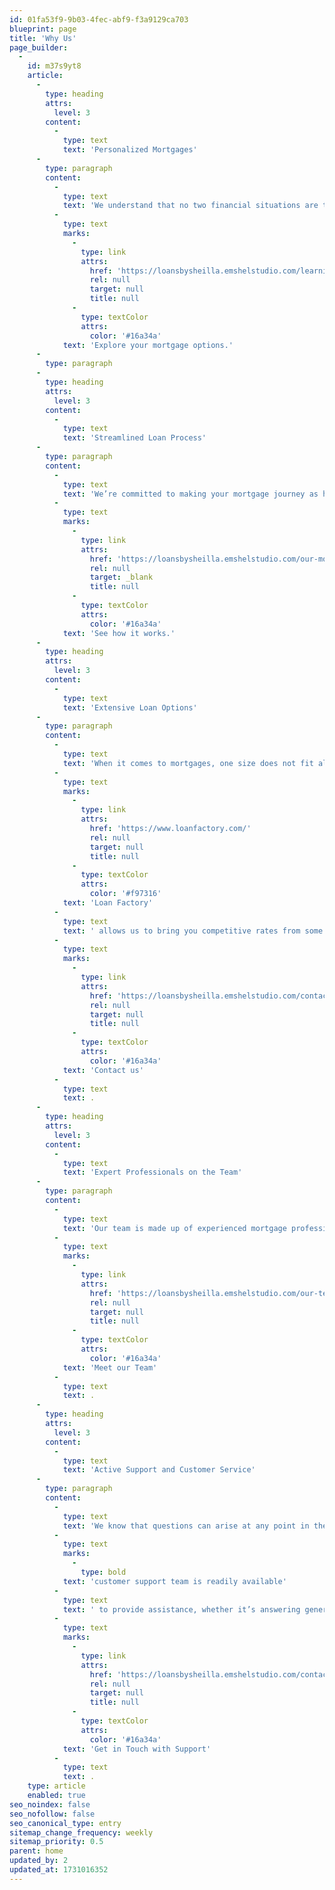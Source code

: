 ```yaml
---
id: 01fa53f9-9b03-4fec-abf9-f3a9129ca703
blueprint: page
title: 'Why Us'
page_builder:
  -
    id: m37s9yt8
    article:
      -
        type: heading
        attrs:
          level: 3
        content:
          -
            type: text
            text: 'Personalized Mortgages'
      -
        type: paragraph
        content:
          -
            type: text
            text: 'We understand that no two financial situations are the same. That’s why we provide personalized mortgage solutions designed specifically for you. Whether you’re a first-time homebuyer, a seasoned investor, or someone looking to refinance, we take the time to understand your unique goals and preferences. With a range of customizable options, we’ll work closely with you to find the ideal loan structure for your financial future. '
          -
            type: text
            marks:
              -
                type: link
                attrs:
                  href: 'https://loansbysheilla.emshelstudio.com/learning-center/home-loan-programs-that-suits-your-situation#'
                  rel: null
                  target: null
                  title: null
              -
                type: textColor
                attrs:
                  color: '#16a34a'
            text: 'Explore your mortgage options.'
      -
        type: paragraph
      -
        type: heading
        attrs:
          level: 3
        content:
          -
            type: text
            text: 'Streamlined Loan Process'
      -
        type: paragraph
        content:
          -
            type: text
            text: 'We’re committed to making your mortgage journey as hassle-free as possible. Our streamlined loan process ensures that you’ll spend less time dealing with paperwork and more time preparing for your new home. From our user-friendly online application to automated rate alerts, every step is designed with efficiency and convenience in mind. We handle the complexities, so you can focus on what really matters. '
          -
            type: text
            marks:
              -
                type: link
                attrs:
                  href: 'https://loansbysheilla.emshelstudio.com/our-mortgage-process'
                  rel: null
                  target: _blank
                  title: null
              -
                type: textColor
                attrs:
                  color: '#16a34a'
            text: 'See how it works.'
      -
        type: heading
        attrs:
          level: 3
        content:
          -
            type: text
            text: 'Extensive Loan Options'
      -
        type: paragraph
        content:
          -
            type: text
            text: 'When it comes to mortgages, one size does not fit all. With a comprehensive array of loan options, we offer something for everyone. From conventional loans and FHA loans to jumbo mortgages and specialized refinancing solutions, we’ll connect you with the best products to meet your specific needs. Our partnership with '
          -
            type: text
            marks:
              -
                type: link
                attrs:
                  href: 'https://www.loanfactory.com/'
                  rel: null
                  target: null
                  title: null
              -
                type: textColor
                attrs:
                  color: '#f97316'
            text: 'Loan Factory'
          -
            type: text
            text: ' allows us to bring you competitive rates from some of the top lenders in the U.S., giving you access to a wide variety of high-quality lending solutions. Discover loan options best suited to your situation. '
          -
            type: text
            marks:
              -
                type: link
                attrs:
                  href: 'https://loansbysheilla.emshelstudio.com/contact-us'
                  rel: null
                  target: null
                  title: null
              -
                type: textColor
                attrs:
                  color: '#16a34a'
            text: 'Contact us'
          -
            type: text
            text: .
      -
        type: heading
        attrs:
          level: 3
        content:
          -
            type: text
            text: 'Expert Professionals on the Team'
      -
        type: paragraph
        content:
          -
            type: text
            text: 'Our team is made up of experienced mortgage professionals who bring both expertise and dedication to every loan we handle. At Loans By Sheilla, we believe in going beyond the numbers. Our loan officers and processors are here to guide you, answer your questions, and simplify the process, offering you the confidence that your loan is in the hands of true professionals. '
          -
            type: text
            marks:
              -
                type: link
                attrs:
                  href: 'https://loansbysheilla.emshelstudio.com/our-team'
                  rel: null
                  target: null
                  title: null
              -
                type: textColor
                attrs:
                  color: '#16a34a'
            text: 'Meet our Team'
          -
            type: text
            text: .
      -
        type: heading
        attrs:
          level: 3
        content:
          -
            type: text
            text: 'Active Support and Customer Service'
      -
        type: paragraph
        content:
          -
            type: text
            text: 'We know that questions can arise at any point in the loan process, and we’re here to help. Our '
          -
            type: text
            marks:
              -
                type: bold
            text: 'customer support team is readily available'
          -
            type: text
            text: ' to provide assistance, whether it’s answering general inquiries or offering detailed explanations. With personalized support via phone, email, or in-person visits, you’ll never feel left in the dark. We believe that transparency and active communication are the foundation of excellent service. '
          -
            type: text
            marks:
              -
                type: link
                attrs:
                  href: 'https://loansbysheilla.emshelstudio.com/contact-us'
                  rel: null
                  target: null
                  title: null
              -
                type: textColor
                attrs:
                  color: '#16a34a'
            text: 'Get in Touch with Support'
          -
            type: text
            text: .
    type: article
    enabled: true
seo_noindex: false
seo_nofollow: false
seo_canonical_type: entry
sitemap_change_frequency: weekly
sitemap_priority: 0.5
parent: home
updated_by: 2
updated_at: 1731016352
---
```

